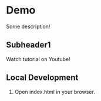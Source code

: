 # Demo

Some description!

## Subheader1

Watch tutorial on Youtube!

## Local Development

1. Open index.html in your browser.